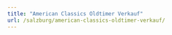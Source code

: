 ```yaml
---
title: "American Classics Oldtimer Verkauf"
url: /salzburg/american-classics-oldtimer-verkauf/
---
```


